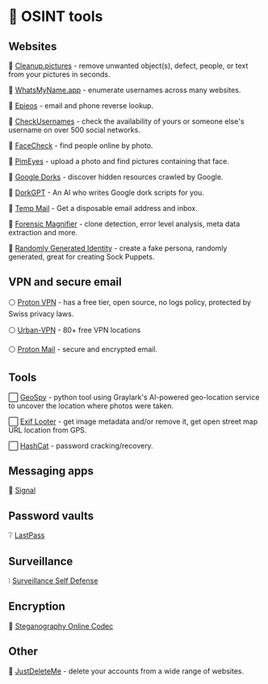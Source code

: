 #  🐇 OSINT tools
## Websites
🤍 [Cleanup.pictures](https://cleanup.pictures/) - remove unwanted object(s), defect, people, or text from your pictures in seconds.

🤍 [WhatsMyName.app](https://whatsmyname.app/) - enumerate usernames across many websites.

🤍 [Epieos](https://epieos.com/) - email and phone reverse lookup.

🤍 [CheckUsernames](https://checkusernames.com/) - check the availability of yours or someone else's username on over 500 social networks.

🤍 [FaceCheck](https://facecheck.id/) - find people online by photo.

🤍 [PimEyes](https://pimeyes.com/en) - upload a photo and find pictures containing that face.

🤍 [Google Dorks](https://www.exploit-db.com/google-hacking-database) - discover hidden resources crawled by Google.

🤍 [DorkGPT](https://dorkgpt.com/) - An AI who writes Google dork scripts for you.

🤍 [Temp Mail](https://temp-mail.org/) - Get a disposable email address and inbox.

🤍 [Forensic Magnifier](https://29a.ch/photo-forensics/#forensic-magnifier) - clone detection, error level analysis, meta data extraction and more.

🤍 [Randomly Generated Identity](https://www.fakenamegenerator.com/) - create a fake persona, randomly generated, great for creating Sock Puppets.


## VPN and secure email

⚪ [Proton VPN](https://protonvpn.com/) - has a free tier, open source, no logs policy, protected by Swiss privacy laws.

⚪ [Urban-VPN](https://www.urban-vpn.com/) - 80+ free VPN locations

⚪ [Proton Mail](https://proton.me/mail) - secure and encrypted email.

## Tools

⬜ [GeoSpy](https://github.com/atiilla/geospy) - python tool using Graylark's AI-powered geo-location service to uncover the location where photos were taken.

⬜ [Exif Looter](https://github.com/aydinnyunus/exiflooter) - get image metadata and/or remove it, get open street map URL location from GPS.

⬜ [HashCat](https://hashcat.net/hashcat/) - password cracking/recovery.


## Messaging apps

💬 [Signal](https://signal.org/)

## Password vaults

❔ [LastPass](https://www.lastpass.com/)

## Surveillance

❕ [Surveillance Self Defense](https://ssd.eff.org/)

## Encryption

🔳 [Steganography Online Codec](https://www.pelock.com/products/steganography-online-codec)

## Other

🥼 [JustDeleteMe](https://backgroundchecks.org/justdeleteme/) - delete your accounts from a wide range of websites.

